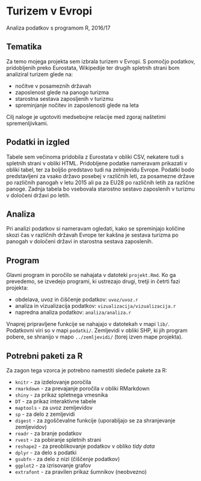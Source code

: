 # Turizem v Evropi

Analiza podatkov s programom R, 2016/17

## Tematika

Za temo mojega projekta sem izbrala turizem v Evropi. S pomočjo podatkov, pridobljenih preko Eurostata, Wikipedije ter drugih spletnih strani bom analiziral turizem glede na:
- nočitve v posameznih državah
- zaposlenost glede na panogo turizma
- starostna sestava zaposljenih v turizmu
- spreminjanje nočitev in zaposlenosti glede na leta

Cilj naloge je ugotoviti medsebojne relacije med zgoraj naštetimi spremenljivkami.

## Podatki in izgled

Tabele sem večinoma pridobila z Eurostata v obliki CSV, nekatere tudi s spletnih strani v obliki HTML. Pridobljene podatke nameravam prikazati v obliki tabel, ter za boljšo predstavo tudi na zelmjevidu Evrope. Podatki bodo predstavljeni za vsako državo posebej v različnih leti, za posamezne države po različnih panogah v letu 2015 ali pa za EU28 po različnih letih za različne panoge. Zadnja tabela bo vsebovala starostno sestavo zaposlenih v turizmu v določeni državi po letih. 

## Analiza

Pri analizi podatkov si nameravam ogledati, kako se spreminjajo količine skozi čas v različnih državah Evrope ter kakšna je sestava turizma po panogah v določeni državi in starostna sestava zaposlenih.

## Program

Glavni program in poročilo se nahajata v datoteki `projekt.Rmd`. Ko ga prevedemo,
se izvedejo programi, ki ustrezajo drugi, tretji in četrti fazi projekta:

* obdelava, uvoz in čiščenje podatkov: `uvoz/uvoz.r`
* analiza in vizualizacija podatkov: `vizualizacija/vizualizacija.r`
* napredna analiza podatkov: `analiza/analiza.r`

Vnaprej pripravljene funkcije se nahajajo v datotekah v mapi `lib/`. Podatkovni
viri so v mapi `podatki/`. Zemljevidi v obliki SHP, ki jih program pobere, se
shranijo v mapo `../zemljevidi/` (torej izven mape projekta).

## Potrebni paketi za R

Za zagon tega vzorca je potrebno namestiti sledeče pakete za R:

* `knitr` - za izdelovanje poročila
* `rmarkdown` - za prevajanje poročila v obliki RMarkdown
* `shiny` - za prikaz spletnega vmesnika
* `DT` - za prikaz interaktivne tabele
* `maptools` - za uvoz zemljevidov
* `sp` - za delo z zemljevidi
* `digest` - za zgoščevalne funkcije (uporabljajo se za shranjevanje zemljevidov)
* `readr` - za branje podatkov
* `rvest` - za pobiranje spletnih strani
* `reshape2` - za preoblikovanje podatkov v obliko *tidy data*
* `dplyr` - za delo s podatki
* `gsubfn` - za delo z nizi (čiščenje podatkov)
* `ggplot2` - za izrisovanje grafov
* `extrafont` - za pravilen prikaz šumnikov (neobvezno)

